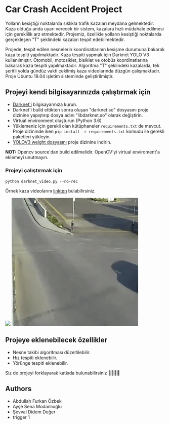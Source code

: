 # Car Crash Accident Project

Yolların kesiştiği noktalarda sıklıkla trafik kazaları meydana gelmektedir. Kaza olduğu anda uyarı verecek bir sistem, kazalara hızlı müdahale edilmesi için gereklilik arz etmektedir. Projemiz, özellikle yolların kesiştiği noktalarda gerçekleşen "T" şeklindeki kazaları tespit edebilmektedir.

Projede, tespit edilen nesnelerin koordinatlarının kesişme durumuna bakarak kaza tespiti yapılmaktadır. Kaza tespiti yapmak için Darknet YOLO V3 kullanılmıştır. Otomobil, motosiklet, bisiklet ve otobüs koordinatlarına bakarak kaza tespiti yapılmaktadır. Algoritma "T" şeklindeki kazalarda, tek şeritli yolda gündüz vakti çekilmiş kaza videolarında düzgün çalışmaktadır. Proje Ubuntu 18.04 işletim sisteminde geliştirilmiştir.

## Projeyi kendi bilgisayarınızda çalıştırmak için

- [Darknet'i](https://github.com/AlexeyAB/darknet) bilgisayarınıza kurun.
- Darknet'i build ettikten sonra oluşan "darknet.so" dosyasını proje dizinine yapıştırıp dosya adını "libdarknet.so" olarak değiştirin.
- Virtual environment oluşturun (Python 3.6)
- Yüklemeniz için gerekli olan kütüphaneler `requirements.txt` de mevcut. Proje dizininde iken `pip install -r requirements.txt` komudu ile gerekli paketleri yükleyin
- [YOLOV3 weight dosyasını](https://pjreddie.com/media/files/yolov3.weights) proje dizinine indirin.

**NOT:** Opencv source'dan build edilmelidir. OpenCV'yi virtual enviroment'a eklemeyi unutmayın.

### Projeyi çalıştırmak için

```
python darknet_video.py --no-rec
```

Örnek kaza videolarını [linkten](https://drive.google.com/drive/folders/1lm260ufeMltoX2tUBRl1xpYUffo5p4Vc?usp=sharing) bulabilirsiniz.

![](https://github.com/afozbek/car-crash-accident/blob/son_hali/data/kaza_1.gif)
![](https://github.com/afozbek/car-crash-accident/blob/son_hali/data/kaza_2.gif)

## Projeye eklenebilecek özellikler
- Nesne takibi algoritması düzeltilebilir.
- Hız tespiti eklenebilir.
- Yörünge tespiti eklenebilir.

Siz de projeyi forklayarak katkıda bulunabilirsiniz 👨‍💻👩‍💻

## Authors

- Abdullah Furkan Özbek
- Ayşe Sena Modanlıoğlu
- Şevval Didem Değer
- trigger 1
